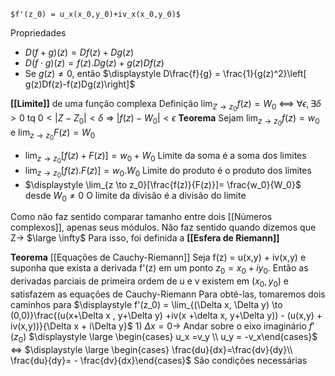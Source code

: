 	$f'(z_0) = u_x(x_0,y_0)+iv_x(x_0,y_0)$

Propriedades 
- $D(f+g)(z) = Df(z) + Dg(z)$
- $D(f \cdot g)(z) = f(z).Dg(z)+g(z)Df(z)$
- Se $g(z) \neq 0$, então $\displaystyle D\frac{f}{g} = \frac{1}{g(z)^2}\left[ g(z)Df(z)-f(z)Dg(z)\right]$


**[[Limite]]** de uma função complexa
 Definição $\displaystyle \lim_{Z \to z_0} f(z) = W_0$ <==> $\forall \epsilon, \exists \delta >0$ tq $0 < |Z - Z_0|< \delta$ => $|f(z)-W_0| < \epsilon$
**Teorema**
Sejam $\displaystyle \lim_{z \to z_0} f(z) =w_0$ e $\displaystyle \lim_{z \to z_0} F(z) =W_0$
- $\displaystyle \lim_{z \to z_0}[f(z)+F(z)]= w_0 +W_0$  Limite da soma é a soma dos limites
- $\displaystyle \lim_{z \to z_0}[f(z).F(z)]= w_0 .W_0$     Limite do produto é o produto dos limites
- $\displaystyle \lim_{z \to z_0}[\frac{f(z)}{F(z)}]= \frac{w_0}{W_0}$ desde $W_0  \neq 0$ O limite da divisão é a divisão do limite

Como não faz sentido comparar tamanho entre dois [[Números complexos]], apenas seus módulos. Não faz sentido quando dizemos que Z-> $\large \infty$ 
Para isso, foi definida a **[[Esfera de Riemann]]**

**Teorema** [[Equações de Cauchy-Riemann]]
	Seja f(z) = u(x,y) + iv(x,y) e suponha que exista a derivada f'(z) em um ponto $z_0 = x_0+iy_0$. Então as derivadas parciais de primeira ordem de u e v existem em ($x_0,y_0$) e satisfazem as equações de Cauchy-Riemann
	Para obté-las, tomaremos dois caminhos para $\displaystyle f'(z_0) = \lim_{(\Delta x, \Delta y) \to (0,0)}\frac{(u(x+\Delta x , y+\Delta y) +iv(x +\delta x, y+\Delta y)) - (u(x,y) + iv(x,y))}{\Delta x + i\Delta y}$ 
	1) $\Delta x = 0$-> Andar sobre o eixo imaginário
		$f'(z_0)$
	$\displaystyle \large \begin{cases} u_x =v_y \\ u_y = -v_x\end{cases}$   <=> $\displaystyle \large \begin{cases} \frac{du}{dx}=\frac{dv}{dy}\\ \frac{du}{dy}= - \frac{dv}{dx}\end{cases}$
	São condições necessárias